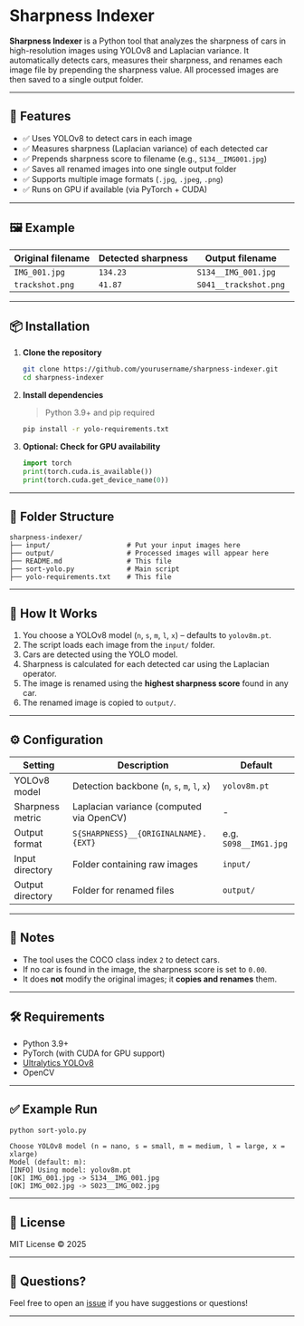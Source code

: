 # Sharpness Indexer

**Sharpness Indexer** is a Python tool that analyzes the sharpness of cars in high-resolution images using YOLOv8 and Laplacian variance. It automatically detects cars, measures their sharpness, and renames each image file by prepending the sharpness value. All processed images are then saved to a single output folder.

---

## 🚀 Features

- ✅ Uses YOLOv8 to detect cars in each image
- ✅ Measures sharpness (Laplacian variance) of each detected car
- ✅ Prepends sharpness score to filename (e.g., `S134__IMG001.jpg`)
- ✅ Saves all renamed images into one single output folder
- ✅ Supports multiple image formats (`.jpg`, `.jpeg`, `.png`)
- ✅ Runs on GPU if available (via PyTorch + CUDA)

---

## 🖼️ Example

| Original filename | Detected sharpness | Output filename           |
|-------------------|--------------------|---------------------------|
| `IMG_001.jpg`     | `134.23`           | `S134__IMG_001.jpg`      |
| `trackshot.png`   | `41.87`            | `S041__trackshot.png`     |

---

## 📦 Installation

1. **Clone the repository**
   ```bash
   git clone https://github.com/yourusername/sharpness-indexer.git
   cd sharpness-indexer
   ```

2. **Install dependencies**
   > Python 3.9+ and pip required
   ```bash
   pip install -r yolo-requirements.txt
   ```

3. **Optional: Check for GPU availability**
   ```python
   import torch
   print(torch.cuda.is_available())
   print(torch.cuda.get_device_name(0))
   ```

---

## 📁 Folder Structure

```
sharpness-indexer/
├── input/                   # Put your input images here
├── output/                  # Processed images will appear here
├── README.md                # This file
├── sort-yolo.py             # Main script
├── yolo-requirements.txt    # This file
```

---

## 🧠 How It Works

1. You choose a YOLOv8 model (`n`, `s`, `m`, `l`, `x`) – defaults to `yolov8m.pt`.
2. The script loads each image from the `input/` folder.
3. Cars are detected using the YOLO model.
4. Sharpness is calculated for each detected car using the Laplacian operator.
5. The image is renamed using the **highest sharpness score** found in any car.
6. The renamed image is copied to `output/`.

---

## ⚙️ Configuration

| Setting              | Description                                         | Default        |
|----------------------|-----------------------------------------------------|----------------|
| YOLOv8 model         | Detection backbone (`n`, `s`, `m`, `l`, `x`)        | `yolov8m.pt`   |
| Sharpness metric     | Laplacian variance (computed via OpenCV)            | -              |
| Output format        | `S{SHARPNESS}__{ORIGINALNAME}.{EXT}`                | e.g. `S098__IMG1.jpg` |
| Input directory      | Folder containing raw images                        | `input/`       |
| Output directory     | Folder for renamed files                            | `output/`      |

---

## 📌 Notes

- The tool uses the COCO class index `2` to detect cars.
- If no car is found in the image, the sharpness score is set to `0.00`.
- It does **not** modify the original images; it **copies and renames** them.

---

## 🛠️ Requirements

- Python 3.9+
- PyTorch (with CUDA for GPU support)
- [Ultralytics YOLOv8](https://docs.ultralytics.com/)
- OpenCV

---

## ✅ Example Run

```bash
python sort-yolo.py
```

```
Choose YOLOv8 model (n = nano, s = small, m = medium, l = large, x = xlarge)
Model (default: m): 
[INFO] Using model: yolov8m.pt
[OK] IMG_001.jpg -> S134__IMG_001.jpg
[OK] IMG_002.jpg -> S023__IMG_002.jpg
```

---

## 📖 License

MIT License © 2025

---

## 💬 Questions?

Feel free to open an [issue](https://github.com/saminitz/Sharpness-Indexer/issues) if you have suggestions or questions!

---
